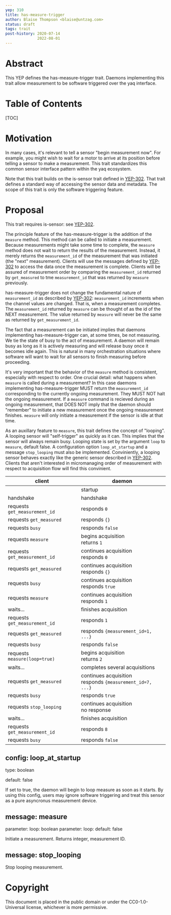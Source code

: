 ```yaml
---
yep: 310
title: has-measure-trigger
author: Blaise Thompson <blaise@untzag.com>
status: draft
tags: trait
post-history: 2020-07-14
              2022-08-01
---
```


# Abstract

This YEP defines the has-measure-trigger trait.
Daemons implementing this trait allow measurement to be software triggered over the yaq interface.

# Table of Contents

[TOC]

# Motivation

In many cases, it's relevant to tell a sensor "begin measurement now".
For example, you might wish to wait for a motor to arrive at its position before telling a sensor to make a measurement.
This trait standardizes this common sensor interface pattern within the yaq ecosystem.

Note that this trait builds on the is-sensor trait defined in [YEP-302](https://yeps.yaq.fyi/302/).
That trait defines a standard way of accessing the sensor data and metadata.
The scope of this trait is only the software triggering feature.

# Proposal

This trait requires is-sensor: see [YEP-302](https://yeps.yaq.fyi/302/).

The principle feature of the has-measure-trigger is the addition of the `measure` method.
This method can be called to initiate a measurement.
Because measurements might take some time to complete, the `measure` method does not wait to return the results of the measurement.
Instead, it merely returns the `measurement_id` of the measurement that was initiated (the "next" measurement).
Clients will use the messages defined by [YEP-302](https://yeps.yaq.fyi/302/) to access the data once the measurement is complete.
Clients will be assured of measurement order by comparing the `measurement_id` returned by `get_measured` to tme `measurement_id` that was returned by `measure` previously.

has-measure-trigger does not change the fundamental nature of `measurement_id` as described by [YEP-302](https://yeps.yaq.fyi/302/): `measurement_id` increments when the channel values are changed.
That is, when a measurement completes.
The `measurement_id` returned by `measure` can be thought of as the id of the NEXT measurement.
The value returned by `measure` will never be the same as returned by `get_measurement_id`.

The fact that a measurement can be initiated implies that daemons implementing has-measure-trigger can, at some times, be not measuring.
We tie the state of busy to the act of measurement.
A daemon will remain busy as long as it is actively measuring and will release busy once it becomes idle again.
This is natural in many orchestration situations where software will want to wait for all sensors to finish measuring before proceeding.

It's very important that the behavior of the `measure` method is consistent, especially with respect to order.
One crucial detail: what happens when `measure` is called during a measurement?
In this case daemons implementing has-measure-trigger MUST return the `measurement_id` corresponding to the currently ongoing measurement.
They MUST NOT halt the ongoing measurement.
If a `measure` command is recieved during an ongoing measurement, that DOES NOT imply that the daemon should "remember" to initiate a new measurement once the ongoing measurement finishes.
`measure` will only initiate a measurement if the sensor is idle at that time.

As an auxillary feature to `measure`, this trait defines the concept of "looping".
A looping sensor will "self-trigger" as quickly as it can.
This implies that the sensor will always remain busy.
Looping state is set by the argument `loop` to `measure`, default false.
A configuration option `loop_at_startup` and a message `stop_looping` must also be implemented.
Conviniently, a looping sensor behaves exactly like the generic sensor described in [YEP-302](https://yeps.yaq.fyi/302/).
Clients that aren't interested in micromanaging order of measurement with respect to acquisition flow will find this convinient.

| client | daemon |
|--------|--------|
|        | startup |
| handshake | handshake |
| requests `get_measurement_id` | responds `0` |
| requests `get_measured` | responds `{}` |
| requests `busy` | responds `false` |
| requests `measure` | begins acquisition <br> returns `1` |
| requests `get_measurement_id` | continues acquisition <br> responds `0` |
| requests `get_measured` | continues acquisition <br> responds `{}` |
| requests `busy` | continues acquisition <br> responds `true` |
| requests `measure` | continues acquisition <br> responds `1` |
| waits... | finishes acquisition |
| requests `get_measurement_id` | responds `1` |
| requests `get_measured` | responds `{measurement_id=1, ...}` |
| requests `busy` | responds `false` |
| requests `measure(loop=true)` | begins acquisition <br> returns `2` |
| waits... | completes several acquisitions  |
| requests `get_measured` | continues acquisition <br> responds `{measurement_id=7, ...}` |
| requests `busy` | responds `true` |
| requests `stop_looping` | continues acquisition <br> no response |
| waits... | finishes acquisition |
| requests `get_measurement_id` | responds `8` |
| requests `busy` | responds `false` |


## config: loop_at_startup

type: boolean

default: false

If set to true, the daemon will begin to loop measure as soon as it starts.
By using this config, users may ignore software triggering and treat this sensor as a pure asyncronus measurement device.

## message: measure

parameter: loop: boolean
parameter: loop: default: false

Initiate a measurement. Returns integer, measurement ID.

## message: stop_looping

Stop looping measurement.

# Copyright

This document is placed in the public domain or under the CC0-1.0-Universal license, whichever is more permissive.
